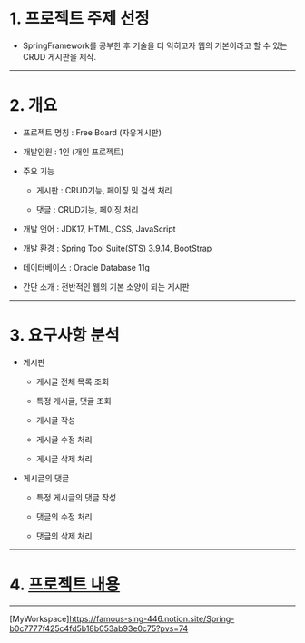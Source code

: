 # 1. 프로젝트 주제 선정
+ SpringFramework를 공부한 후 기술을 더 익히고자 웹의 기본이라고 할 수 있는 CRUD 게시판을 제작.
***
# 2. 개요
+ 프로젝트 명칭 : Free Board (자유게시판)

+ 개발인원 : 1인 (개인 프로젝트)

+ 주요 기능

  + 게시판 : CRUD기능, 페이징 및 검색 처리
  
  + 댓글 : CRUD기능, 페이징 처리
  
+ 개발 언어 : JDK17, HTML, CSS, JavaScript

+ 개발 환경 : Spring Tool Suite(STS) 3.9.14, BootStrap

+ 데이터베이스 : Oracle Database 11g

+ 간단 소개 : 전반적인 웹의 기본 소양이 되는 게시판
***
# 3. 요구사항 분석

+ 게시판

  + 게시글 전체 목록 조회
  
  + 특정 게시글, 댓글 조회
  
  + 게시글 작성
  
  + 게시글 수정 처리
  
  + 게시글 삭제 처리
    
+ 게시글의 댓글

  + 특정 게시글의 댓글 작성
  
  + 댓글의 수정 처리
  
  + 댓글의 삭제 처리
***
# 4. [프로젝트 내용](https://famous-sing-446.notion.site/Spring-Web-Project-6cc463401a66462fa81a61c16df5a00a?pvs=74)
***
[MyWorkspace]https://famous-sing-446.notion.site/Spring-b0c7777f425c4fd5b18b053ab93e0c75?pvs=74
